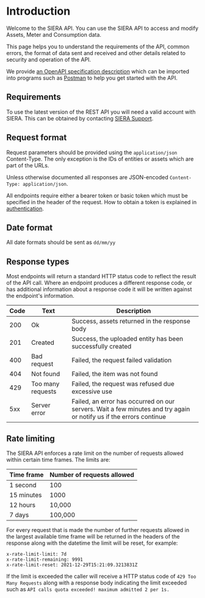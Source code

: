 # Introduction 

Welcome to the SIERA API. You can use the SIERA API to access and modify Assets, Meter and Consumption data. 

This page helps you to understand the requirements of the API, common errors, the format of data sent and received and other details related to security and operation of the API.

We provide [an OpenAPI specification description](https://api.sieraglobal.com/swagger/v1/swagger.json) which can be imported into programs such as [Postman](https://www.postman.com/) to help you get started with the API.

## Requirements 

To use the latest version of the REST API you will need a valid account with SIERA. This can be obtained by contacting [SIERA Support](mailto:support@sieraglobal.com).

## Request format

Request parameters should be provided using the `application/json` Content-Type. The only exception is the IDs of entities or assets which are part of the URLs.

Unless otherwise documented all responses are JSON-encoded `Content-Type: application/json`.

All endpoints require either a bearer token or basic token which must be specified in the header of the request. How to obtain a token is explained in [authentication](#authentication).

## Date format

All date formats should be sent as `dd/mm/yy`

## Response types

Most endpoints will return a standard HTTP status code to reflect the result of the API call. Where an endpoint produces a different response code, or has additional information about a response code it will be written against the endpoint's information.

| Code | Text              | Description                                                                                                        |
| ---- | ----------------- | ------------------------------------------------------------------------------------------------------------------ |
| 200  | Ok                | Success, assets returned in the response body                                                                      |
| 201  | Created           | Success, the uploaded entity has been successfully created                                                         |
| 400  | Bad request       | Failed, the request failed validation                                                                              |
| 404  | Not found         | Failed, the item was not found                                                                                     |
| 429  | Too many requests | Failed, the request was refused due excessive use                                                                  |
| 5xx  | Server error      | Failed, an error has occurred on our servers. Wait a few minutes and try again or notify us if the errors continue |

## Rate limiting

The SIERA API enforces a rate limit on the number of requests allowed within certain time frames. The limits are:

| Time frame | Number of requests allowed |
| ---------- | -------------------------- |
| 1 second   | 100                        |
| 15 minutes | 1000                       |
| 12 hours   | 10,000                     |
| 7 days     | 100,000                    |

For every request that is made the number of further requests allowed in the largest available time frame will be returned in the headers of the response along with the datetime the limit will be reset, for example:

`x-rate-limit-limit: 7d`  
`x-rate-limit-remaining: 9991`  
`x-rate-limit-reset: 2021-12-29T15:21:09.3213831Z`  

If the limit is exceeded the caller will receive a HTTP status code of `429 Too Many Requests` along with a response body indicating the limit exceeded such as `API calls quota exceeded! maximum admitted 2 per 1s.`